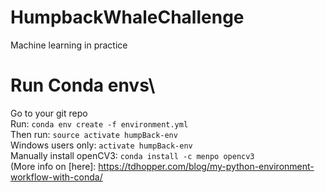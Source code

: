 # HumpbackWhaleChallenge
Machine learning in practice


# Run Conda envs\
Go to your git repo\
Run: `conda env create -f environment.yml`\
Then run: `source activate humpBack-env`\
Windows users only: `activate humpBack-env`\
Manually install openCV3: `conda install -c menpo opencv3`\
(More info on [here]: https://tdhopper.com/blog/my-python-environment-workflow-with-conda/

